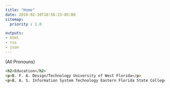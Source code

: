 ```yaml
---
title: "Home"
date: 2018-02-10T18:56:13-05:00
sitemap:
  priority : 1.0

outputs:
- html
- rss
- json
---
```

(All Pronouns)

```HTML
<h2>Education</h2>
<p>B. F. A. Design/Technology University of West Florida</p>
<p>B. A. S. Information System Technology Eastern Florida State College</p>

```
